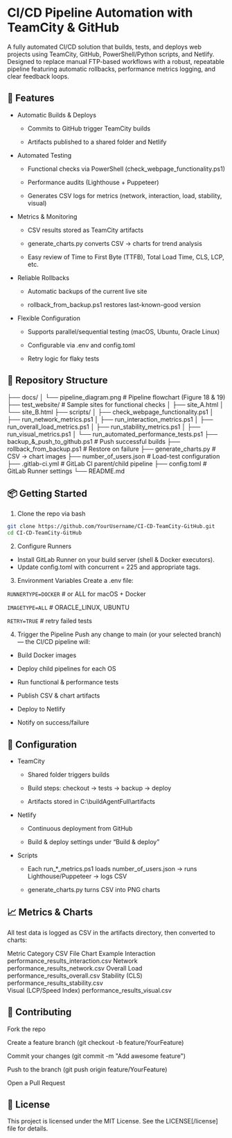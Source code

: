 # CI/CD Pipeline Automation with TeamCity & GitHub

A fully automated CI/CD solution that builds, tests, and deploys web projects using TeamCity, GitHub, PowerShell/Python scripts, and Netlify. Designed to replace manual FTP-based workflows with a robust, repeatable pipeline featuring automatic rollbacks, performance metrics logging, and clear feedback loops.

## 🚀 Features
- Automatic Builds & Deploys

  - Commits to GitHub trigger TeamCity builds

  - Artifacts published to a shared folder and Netlify

- Automated Testing

  - Functional checks via PowerShell (check_webpage_functionality.ps1)

  - Performance audits (Lighthouse + Puppeteer)

  - Generates CSV logs for metrics (network, interaction, load, stability, visual)

- Metrics & Monitoring

  - CSV results stored as TeamCity artifacts

  - generate_charts.py converts CSV → charts for trend analysis

  - Easy review of Time to First Byte (TTFB), Total Load Time, CLS, LCP, etc.

- Reliable Rollbacks

  - Automatic backups of the current live site

  - rollback_from_backup.ps1 restores last-known-good version

- Flexible Configuration

  - Supports parallel/sequential testing (macOS, Ubuntu, Oracle Linux)

  - Configurable via .env and config.toml

  - Retry logic for flaky tests

## 📁 Repository Structure

├── docs/
│   └── pipeline_diagram.png     # Pipeline flowchart (Figure 18 & 19)
├── test_website/                # Sample sites for functional checks
│   ├── site_A.html
│   └── site_B.html
├── scripts/
│   ├── check_webpage_functionality.ps1
│   ├── run_network_metrics.ps1
│   ├── run_interaction_metrics.ps1
│   ├── run_overall_load_metrics.ps1
│   ├── run_stability_metrics.ps1
│   ├── run_visual_metrics.ps1
│   └── run_automated_performance_tests.ps1
├── backup_&_push_to_github.ps1  # Push successful builds
├── rollback_from_backup.ps1     # Restore on failure
├── generate_charts.py           # CSV → chart images
├── number_of_users.json         # Load-test configuration
├── .gitlab-ci.yml               # GitLab CI parent/child pipeline
├── config.toml                  # GitLab Runner settings
└── README.md
## 📦 Getting Started
1. Clone the repo via bash

```bash
git clone https://github.com/YourUsername/CI-CD-TeamCity-GitHub.git
cd CI-CD-TeamCity-GitHub
```

2. Configure Runners

  - Install GitLab Runner on your build server (shell & Docker executors).
  - Update config.toml with concurrent = 225 and appropriate tags.

3. Environment Variables
Create a .env file:

`RUNNERTYPE=DOCKER`       # or ALL for macOS + Docker

`IMAGETYPE=ALL`           # ORACLE_LINUX, UBUNTU

`RETRY=TRUE`              # retry failed tests

4. Trigger the Pipeline
Push any change to main (or your selected branch) — the CI/CD pipeline will:

- Build Docker images

- Deploy child pipelines for each OS

- Run functional & performance tests

- Publish CSV & chart artifacts

- Deploy to Netlify

- Notify on success/failure

## 🔧 Configuration
- TeamCity

  - Shared folder triggers builds

  - Build steps: checkout → tests → backup → deploy

  - Artifacts stored in C:\buildAgentFull\artifacts

- Netlify

  - Continuous deployment from GitHub

  - Build & deploy settings under “Build & deploy”

- Scripts

  - Each run_*_metrics.ps1 loads number_of_users.json → runs Lighthouse/Puppeteer → logs CSV

  - generate_charts.py turns CSV into PNG charts

## 📈 Metrics & Charts
All test data is logged as CSV in the artifacts directory, then converted to charts:

Metric Category	CSV File	Chart Example
Interaction	performance_results_interaction.csv	
Network	performance_results_network.csv	
Overall Load	performance_results_overall.csv	
Stability (CLS)	performance_results_stability.csv	
Visual (LCP/Speed Index)	performance_results_visual.csv	

## 🤝 Contributing
Fork the repo

Create a feature branch (git checkout -b feature/YourFeature)

Commit your changes (git commit -m "Add awesome feature")

Push to the branch (git push origin feature/YourFeature)

Open a Pull Request

## 📜 License
This project is licensed under the MIT License. See the LICENSE[/license] file for details.
